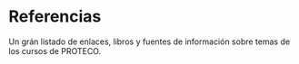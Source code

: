 # Referencias
Un grán listado de enlaces, libros y fuentes de información sobre temas de los cursos de PROTECO.

